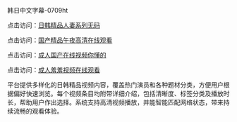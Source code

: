 韩日中文字幕-0709ht

点击访问：<a href="https://heiliaoll4qsx.pages.dev">日韩精品人妻系列无码</a>

点击访问：<a href="https://heiliaowzu4ur.pages.dev">国产精品午夜高清在线观看</a>

点击访问：<a href="https://heiliaozj3tjd.pages.dev">成人国产在线视频你懂的</a>

点击访问：<a href="https://heiliaoe8ajia.pages.dev">成人羞羞视频在线观看</a>

平台提供多样化的日韩精品视频内容，覆盖热门演员和各种题材分类，方便用户根据偏好快速浏览。每个视频条目均附带详细介绍，包括清晰度、标签分类及播放时长，帮助用户作出选择。系统支持高清视频播放，并能智能匹配网络状态，带来持续流畅的观看体验。

<span style="display:none;">[Canonical link](https://github.com/dangtho20250709/dangtho20250709 ）</span>
